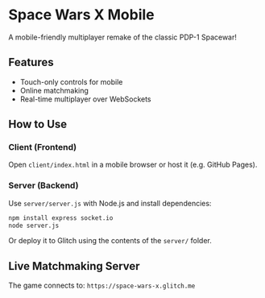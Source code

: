 
# Space Wars X Mobile

A mobile-friendly multiplayer remake of the classic PDP-1 Spacewar!

## Features
- Touch-only controls for mobile
- Online matchmaking
- Real-time multiplayer over WebSockets

## How to Use

### Client (Frontend)
Open `client/index.html` in a mobile browser or host it (e.g. GitHub Pages).

### Server (Backend)
Use `server/server.js` with Node.js and install dependencies:

```bash
npm install express socket.io
node server.js
```

Or deploy it to Glitch using the contents of the `server/` folder.

## Live Matchmaking Server
The game connects to: `https://space-wars-x.glitch.me`
